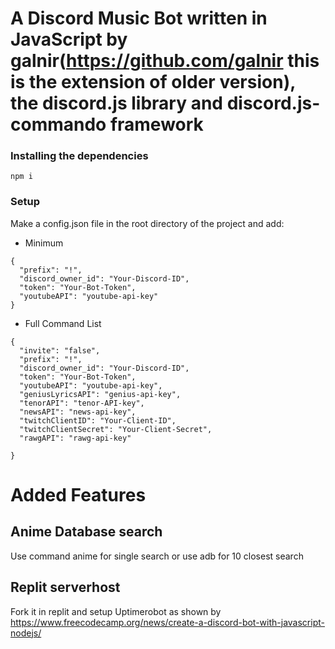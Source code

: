 # A Discord Music Bot written in JavaScript by galnir(https://github.com/galnir this is the extension of older version), the discord.js library and discord.js-commando framework

### Installing the dependencies

`npm i`

### Setup

Make a config.json file in the root directory of the project and add:

- Minimum

```
{
  "prefix": "!",
  "discord_owner_id": "Your-Discord-ID",
  "token": "Your-Bot-Token",
  "youtubeAPI": "youtube-api-key"
}
```

- Full Command List

```
{
  "invite": "false",
  "prefix": "!",
  "discord_owner_id": "Your-Discord-ID",
  "token": "Your-Bot-Token",
  "youtubeAPI": "youtube-api-key",
  "geniusLyricsAPI": "genius-api-key",
  "tenorAPI": "tenor-API-key",
  "newsAPI": "news-api-key",
  "twitchClientID": "Your-Client-ID",
  "twitchClientSecret": "Your-Client-Secret",
  "rawgAPI": "rawg-api-key"

}
```

# Added Features 
## Anime Database search
  Use command anime for single search or use adb for 10 closest search
## Replit serverhost
  Fork it in replit and setup Uptimerobot as shown by https://www.freecodecamp.org/news/create-a-discord-bot-with-javascript-nodejs/

